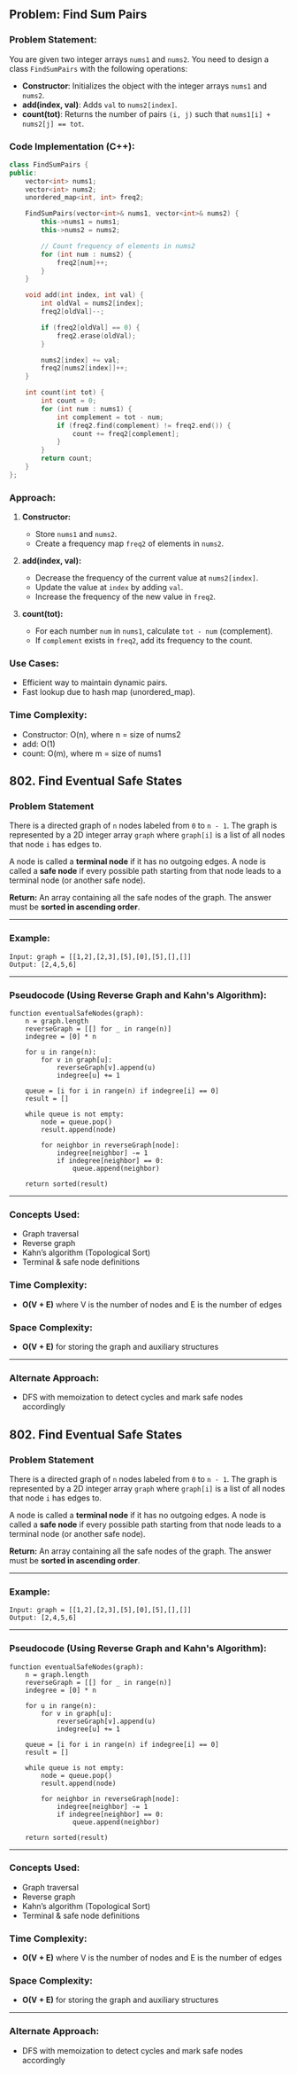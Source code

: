 ## Problem: Find Sum Pairs

### Problem Statement:

You are given two integer arrays `nums1` and `nums2`. You need to design a class `FindSumPairs` with the following operations:

* **Constructor**: Initializes the object with the integer arrays `nums1` and `nums2`.
* **add(index, val)**: Adds `val` to `nums2[index]`.
* **count(tot)**: Returns the number of pairs `(i, j)` such that `nums1[i] + nums2[j] == tot`.

### Code Implementation (C++):

```cpp
class FindSumPairs {
public:
    vector<int> nums1;
    vector<int> nums2;
    unordered_map<int, int> freq2;

    FindSumPairs(vector<int>& nums1, vector<int>& nums2) {
        this->nums1 = nums1;
        this->nums2 = nums2;

        // Count frequency of elements in nums2
        for (int num : nums2) {
            freq2[num]++;
        }
    }

    void add(int index, int val) {
        int oldVal = nums2[index];
        freq2[oldVal]--;

        if (freq2[oldVal] == 0) {
            freq2.erase(oldVal);
        }

        nums2[index] += val;
        freq2[nums2[index]]++;
    }

    int count(int tot) {
        int count = 0;
        for (int num : nums1) {
            int complement = tot - num;
            if (freq2.find(complement) != freq2.end()) {
                count += freq2[complement];
            }
        }
        return count;
    }
};
```

### Approach:

1. **Constructor:**

   * Store `nums1` and `nums2`.
   * Create a frequency map `freq2` of elements in `nums2`.

2. **add(index, val):**

   * Decrease the frequency of the current value at `nums2[index]`.
   * Update the value at `index` by adding `val`.
   * Increase the frequency of the new value in `freq2`.

3. **count(tot):**

   * For each number `num` in `nums1`, calculate `tot - num` (complement).
   * If `complement` exists in `freq2`, add its frequency to the count.

### Use Cases:

* Efficient way to maintain dynamic pairs.
* Fast lookup due to hash map (unordered\_map).

### Time Complexity:

* Constructor: O(n), where n = size of nums2
* add: O(1)
* count: O(m), where m = size of nums1






## 802. Find Eventual Safe States

### Problem Statement

There is a directed graph of `n` nodes labeled from `0` to `n - 1`. The graph is represented by a 2D integer array `graph` where `graph[i]` is a list of all nodes that node `i` has edges to.

A node is called a **terminal node** if it has no outgoing edges.
A node is called a **safe node** if every possible path starting from that node leads to a terminal node (or another safe node).

**Return:**
An array containing all the safe nodes of the graph. The answer must be **sorted in ascending order**.

---

### Example:

```
Input: graph = [[1,2],[2,3],[5],[0],[5],[],[]]
Output: [2,4,5,6]
```

---

### Pseudocode (Using Reverse Graph and Kahn's Algorithm):

```
function eventualSafeNodes(graph):
    n = graph.length
    reverseGraph = [[] for _ in range(n)]
    indegree = [0] * n

    for u in range(n):
        for v in graph[u]:
            reverseGraph[v].append(u)
            indegree[u] += 1

    queue = [i for i in range(n) if indegree[i] == 0]
    result = []

    while queue is not empty:
        node = queue.pop()
        result.append(node)

        for neighbor in reverseGraph[node]:
            indegree[neighbor] -= 1
            if indegree[neighbor] == 0:
                queue.append(neighbor)

    return sorted(result)
```

---

### Concepts Used:

* Graph traversal
* Reverse graph
* Kahn’s algorithm (Topological Sort)
* Terminal & safe node definitions

### Time Complexity:

* **O(V + E)** where V is the number of nodes and E is the number of edges

### Space Complexity:

* **O(V + E)** for storing the graph and auxiliary structures

---

### Alternate Approach:

* DFS with memoization to detect cycles and mark safe nodes accordingly



## 802. Find Eventual Safe States

### Problem Statement

There is a directed graph of `n` nodes labeled from `0` to `n - 1`. The graph is represented by a 2D integer array `graph` where `graph[i]` is a list of all nodes that node `i` has edges to.

A node is called a **terminal node** if it has no outgoing edges.
A node is called a **safe node** if every possible path starting from that node leads to a terminal node (or another safe node).

**Return:**
An array containing all the safe nodes of the graph. The answer must be **sorted in ascending order**.

---

### Example:

```
Input: graph = [[1,2],[2,3],[5],[0],[5],[],[]]
Output: [2,4,5,6]
```

---

### Pseudocode (Using Reverse Graph and Kahn's Algorithm):

```
function eventualSafeNodes(graph):
    n = graph.length
    reverseGraph = [[] for _ in range(n)]
    indegree = [0] * n

    for u in range(n):
        for v in graph[u]:
            reverseGraph[v].append(u)
            indegree[u] += 1

    queue = [i for i in range(n) if indegree[i] == 0]
    result = []

    while queue is not empty:
        node = queue.pop()
        result.append(node)

        for neighbor in reverseGraph[node]:
            indegree[neighbor] -= 1
            if indegree[neighbor] == 0:
                queue.append(neighbor)

    return sorted(result)
```

---

### Concepts Used:

* Graph traversal
* Reverse graph
* Kahn’s algorithm (Topological Sort)
* Terminal & safe node definitions

### Time Complexity:

* **O(V + E)** where V is the number of nodes and E is the number of edges

### Space Complexity:

* **O(V + E)** for storing the graph and auxiliary structures

---

### Alternate Approach:

* DFS with memoization to detect cycles and mark safe nodes accordingly
